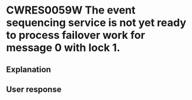 # CWRES0059W The event sequencing service is not yet ready to process failover work for message 0 with lock 1.

## Explanation

## User response